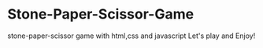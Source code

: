 # Stone-Paper-Scissor-Game
stone-paper-scissor game with html,css and javascript
Let's play and Enjoy!
